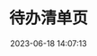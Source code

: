 ---
title: 待办清单页
date: 2023-06-18 14:07:13
type: todolist
top_background: https://pixpro.coul.top/i/2025/04/17/748496.webp #https://pixpro.coul.top/i/2025/04/17/930407.webp
---